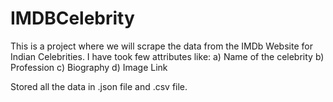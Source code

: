 # IMDBCelebrity


This is a project where we will scrape the data from the IMDb Website for Indian Celebrities.
I have took few attributes like:
a) Name of the celebrity
b) Profession
c) Biography
d) Image Link

Stored all the data in .json file and .csv file.
